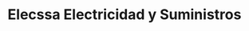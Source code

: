 ---
title: "Elecssa Electricidad y Suministros"
url: /david/elecssa-electricidad-y-suministros/
shop: eléctrico
---